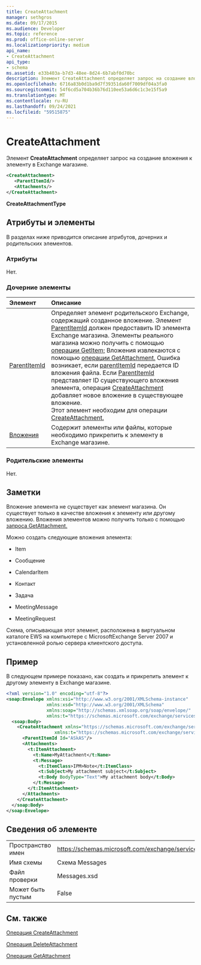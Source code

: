 ```yaml
---
title: CreateAttachment
manager: sethgros
ms.date: 09/17/2015
ms.audience: Developer
ms.topic: reference
ms.prod: office-online-server
ms.localizationpriority: medium
api_name:
- CreateAttachment
api_type:
- schema
ms.assetid: e33b403a-b7d3-48ee-8d24-6b7abf0d70bc
description: Элемент CreateAttachment определяет запрос на создание вложения к элементу в Exchange магазине.
ms.openlocfilehash: 6716a83b0d1ba9d7f39351da60f7009df04a3fa0
ms.sourcegitcommit: 54f6cd5a704b36b76d110ee53a6d6c1c3e15f5a9
ms.translationtype: MT
ms.contentlocale: ru-RU
ms.lasthandoff: 09/24/2021
ms.locfileid: "59515875"
---
```

# <a name="createattachment"></a>CreateAttachment

Элемент **CreateAttachment** определяет запрос на создание вложения к элементу в Exchange магазине. 
  
```xml
<CreateAttachment>
   <ParentItemId/>
   <Attachments/>
</CreateAttachment>
```

 **CreateAttachmentType**
## <a name="attributes-and-elements"></a>Атрибуты и элементы

В разделах ниже приводится описание атрибутов, дочерних и родительских элементов.
  
### <a name="attributes"></a>Атрибуты

Нет.
  
### <a name="child-elements"></a>Дочерние элементы

|**Элемент**|**Описание**|
|:-----|:-----|
|[ParentItemId](parentitemid.md) <br/> |Определяет элемент родительского Exchange, содержащий созданное вложение. Элемент [ParentItemId](parentitemid.md) должен предоставить ID элемента Exchange магазина. Элементы реального магазина можно получить с помощью [операции GetItem;](getitem-operation.md) Вложения извлекаются с помощью [операции GetAttachment.](getattachment-operation.md) Ошибка возникает, если [parentItemId](parentitemid.md) передается ID вложения файла. Если [ParentItemId](parentitemid.md) представляет ID существующего вложения элемента, операция [CreateAttachment](createattachment-operation.md) добавляет новое вложение в существующее вложение.  <br/> Этот элемент необходим для операции [CreateAttachment.](createattachment-operation.md)  <br/> |
|[Вложения](attachments-ex15websvcsotherref.md) <br/> |Содержит элементы или файлы, которые необходимо прикрепить к элементу в Exchange магазине.  <br/> |
   
### <a name="parent-elements"></a>Родительские элементы

Нет.
  
## <a name="remarks"></a>Заметки

Вложение элемента не существует как элемент магазина. Он существует только в качестве вложения к элементу или другому вложению. Вложения элементов можно получить только с помощью [запроса GetAttachment.](getattachment.md) 
  
Можно создать следующие вложения элемента:
  
- Item
    
- Сообщение
    
- CalendarItem
    
- Контакт
    
- Задача
    
- MeetingMessage
    
- MeetingRequest
    
Схема, описывающая этот элемент, расположена в виртуальном каталоге EWS на компьютере с MicrosoftExchange Server 2007 и установленной ролью сервера клиентского доступа.
  
## <a name="example"></a>Пример

В следующем примере показано, как создать и прикрепить элемент к другому элементу в Exchange магазине.
  
```XML
<?xml version="1.0" encoding="utf-8"?>
<soap:Envelope xmlns:xsi="http://www.w3.org/2001/XMLSchema-instance"
               xmlns:xsd="http://www.w3.org/2001/XMLSchema"
               xmlns:soap="http://schemas.xmlsoap.org/soap/envelope/"
               xmlns:t="https://schemas.microsoft.com/exchange/services/2006/types">
  <soap:Body>
    <CreateAttachment xmlns="https://schemas.microsoft.com/exchange/services/2006/messages" 
                  xmlns:t="https://schemas.microsoft.com/exchange/services/2006/types">
      <ParentItemId Id="ASkAS"/>
      <Attachments>
        <t:ItemAttachment>
          <t:Name>MyAttachment</t:Name>
          <t:Message>
            <t:ItemClass>IPM>Note</t:ItemClass>
            <t:Subject>My attachment subject</t:Subject>
            <t:Body BodyType="Text">My attachment body</t:Body>
          </t:Message>
        </t:ItemAttachment>
      </Attachments>
    </CreateAttachment>
  </soap:Body>
</soap:Envelope>
```

## <a name="element-information"></a>Сведения об элементе

|||
|:-----|:-----|
|Пространство имен  <br/> |https://schemas.microsoft.com/exchange/services/2006/messages  <br/> |
|Имя схемы  <br/> |Схема Messages  <br/> |
|Файл проверки  <br/> |Messages.xsd  <br/> |
|Может быть пустым  <br/> |False  <br/> |
   
## <a name="see-also"></a>См. также



[Операция CreateAttachment](createattachment-operation.md)
  
[Операция DeleteAttachment](deleteattachment-operation.md)
  
[Операция GetAttachment](getattachment-operation.md)

